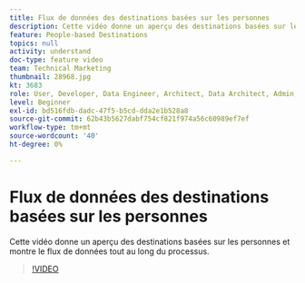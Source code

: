 ```yaml
---
title: Flux de données des destinations basées sur les personnes
description: Cette vidéo donne un aperçu des destinations basées sur les personnes et montre le flux de données tout au long du processus.
feature: People-based Destinations
topics: null
activity: understand
doc-type: feature video
team: Technical Marketing
thumbnail: 28968.jpg
kt: 3683
role: User, Developer, Data Engineer, Architect, Data Architect, Admin, Leader
level: Beginner
exl-id: bd516fdb-dadc-47f5-b5cd-dda2e1b528a8
source-git-commit: 62b43b5627dabf754cf821f974a56c60989ef7ef
workflow-type: tm+mt
source-wordcount: '40'
ht-degree: 0%

---
```


# Flux de données des destinations basées sur les personnes

Cette vidéo donne un aperçu des destinations basées sur les personnes et montre le flux de données tout au long du processus.

>[!VIDEO](https://video.tv.adobe.com/v/28968/?quality=12)
